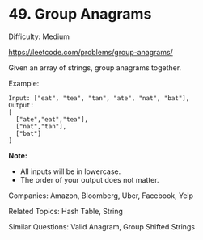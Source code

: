 # 49. Group Anagrams

Difficulty: Medium

https://leetcode.com/problems/group-anagrams/

Given an array of strings, group anagrams together.

Example:
```
Input: ["eat", "tea", "tan", "ate", "nat", "bat"],
Output:
[
  ["ate","eat","tea"],
  ["nat","tan"],
  ["bat"]
]
```
**Note:**

* All inputs will be in lowercase.
* The order of your output does not matter.

Companies: Amazon, Bloomberg, Uber, Facebook, Yelp

Related Topics: Hash Table, String

Similar Questions: Valid Anagram, Group Shifted Strings
